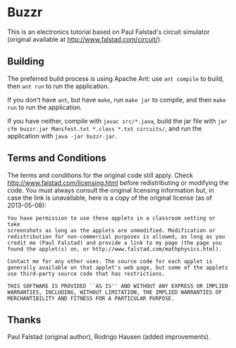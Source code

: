 Buzzr
=====

This is an electronics tutorial based on Paul Falstad's circuit simulator (original available at <http://www.falstad.com/circuit/>).

Building
--------

The preferred build process is using Apache Ant: use `ant compile` to build, then `ant run` to run the application.

If you don't have `ant`, but have `make`, run `make jar` to compile, and then `make run` to run the application.

If you have neither, compile with `javac src/*.java`, build the jar file with `jar cfm buzzr.jar Manifest.txt *.class *.txt circuits/`, and run the application with `java -jar buzzr.jar`.

Terms and Conditions
--------------------

The terms and conditions for the original code still apply. Check <http://www.falstad.com/licensing.html> before redistributing or modifying the code. You must always consult the original licensing information but, in case the link is unavailable, here is a copy of the original license (as of 2013-05-08):

    You have permission to use these applets in a classroom setting or take
    screenshots as long as the applets are unmodified. Modification or
    redistribution for non-commercial purposes is allowed, as long as you
    credit me (Paul Falstad) and provide a link to my page (the page you
    found the applet(s) on, or http://www.falstad.com/mathphysics.html).

    Contact me for any other uses. The source code for each applet is
    generally available on that applet's web page, but some of the applets
    use third-party source code that has restrictions.

    THIS SOFTWARE IS PROVIDED ``AS IS'' AND WITHOUT ANY EXPRESS OR IMPLIED
    WARRANTIES, INCLUDING, WITHOUT LIMITATION, THE IMPLIED WARRANTIES OF
    MERCHANTIBILITY AND FITNESS FOR A PARTICULAR PURPOSE.

Thanks
------

Paul Falstad (original author), Rodrigo Hausen (added improvements).
